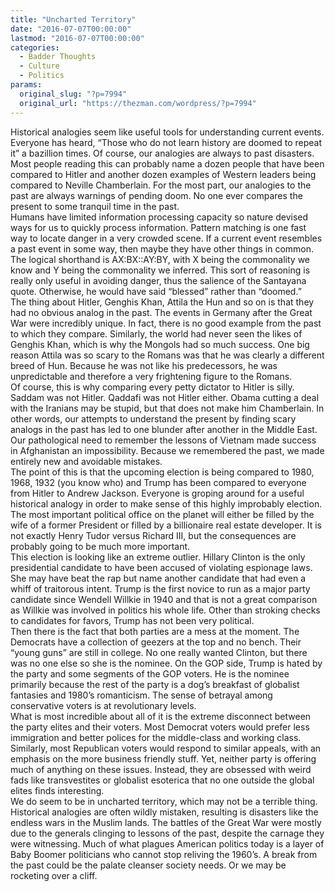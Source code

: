```yaml
---
title: "Uncharted Territory"
date: "2016-07-07T00:00:00"
lastmod: "2016-07-07T00:00:00"
categories:
  - Badder Thoughts
  - Culture
  - Politics
params:
  original_slug: "?p=7994"
  original_url: "https://thezman.com/wordpress/?p=7994"
---
```


Historical analogies seem like useful tools for understanding current
events. Everyone has heard, “Those who do not learn history are doomed
to repeat it” a bazillion times. Of course, our analogies are always to
past disasters. Most people reading this can probably name a dozen
people that have been compared to Hitler and another dozen examples of
Western leaders being compared to Neville Chamberlain. For the most
part, our analogies to the past are always warnings of pending doom. No
one ever compares the present to some tranquil time in the past.  
Humans have limited information processing capacity so nature devised
ways for us to quickly process information. Pattern matching is one fast
way to locate danger in a very crowded scene. If a current event
resembles a past event in some way, then maybe they have other things in
common. The logical shorthand is AX:BX::AY:BY, with X being the
commonality we know and Y being the commonality we inferred. This sort
of reasoning is really only useful in avoiding danger, thus the salience
of the Santayana quote. Otherwise, he would have said “blessed” rather
than “doomed.”  
The thing about Hitler, Genghis Khan, Attila the Hun and so on is that
they had no obvious analog in the past. The events in Germany after the
Great War were incredibly unique. In fact, there is no good example from
the past to which they compare. Similarly, the world had never seen the
likes of Genghis Khan, which is why the Mongols had so much success. One
big reason Attila was so scary to the Romans was that he was clearly a
different breed of Hun. Because he was not like his predecessors, he was
unpredictable and therefore a very frightening figure to the Romans.  
Of course, this is why comparing every petty dictator to Hitler is
silly. Saddam was not Hitler. Qaddafi was not Hitler either. Obama
cutting a deal with the Iranians may be stupid, but that does not make
him Chamberlain. In other words, our attempts to understand the present
by finding scary analogs in the past has led to one blunder after
another in the Middle East. Our pathological need to remember the
lessons of Vietnam made success in Afghanistan an impossibility. Because
we remembered the past, we made entirely new and avoidable mistakes.  
The point of this is that the upcoming election is being compared to
1980, 1968, 1932 (you know who) and Trump has been compared to everyone
from Hitler to Andrew Jackson. Everyone is groping around for a useful
historical analogy in order to make sense of this highly improbably
election. The most important political office on the planet will either
be filled by the wife of a former President or filled by a billionaire
real estate developer. It is not exactly Henry Tudor versus Richard III,
but the consequences are probably going to be much more important.  
This election is looking like an extreme outlier. Hillary Clinton is the
only presidential candidate to have been accused of violating espionage
laws. She may have beat the rap but name another candidate that had even
a whiff of traitorous intent. Trump is the first novice to run as a
major party candidate since Wendell Willkie in 1940 and that is not a
great comparison as Willkie was involved in politics his whole life.
Other than stroking checks to candidates for favors, Trump has not been
very political.  
Then there is the fact that both parties are a mess at the moment. The
Democrats have a collection of geezers at the top and no bench. Their
“young guns” are still in college. No one really wanted Clinton, but
there was no one else so she is the nominee. On the GOP side, Trump is
hated by the party and some segments of the GOP voters. He is the
nominee primarily because the rest of the party is a dog’s breakfast of
globalist fantasies and 1980’s romanticism. The sense of betrayal among
conservative voters is at revolutionary levels.  
What is most incredible about all of it is the extreme disconnect
between the party elites and their voters. Most Democrat voters would
prefer less immigration and better polices for the middle-class and
working class. Similarly, most Republican voters would respond to
similar appeals, with an emphasis on the more business friendly stuff.
Yet, neither party is offering much of anything on these issues.
Instead, they are obsessed with weird fads like transvestites or
globalist esoterica that no one outside the global elites finds
interesting.  
We do seem to be in uncharted territory, which may not be a terrible
thing. Historical analogies are often wildly mistaken, resulting is
disasters like the endless wars in the Muslim lands. The battles of the
Great War were mostly due to the generals clinging to lessons of the
past, despite the carnage they were witnessing. Much of what plagues
American politics today is a layer of Baby Boomer politicians who cannot
stop reliving the 1960’s. A break from the past could be the palate
cleanser society needs. Or we may be rocketing over a cliff.
